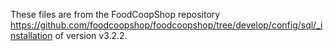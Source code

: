 These files are from the FoodCoopShop repository https://github.com/foodcoopshop/foodcoopshop/tree/develop/config/sql/_installation of version v3.2.2.
